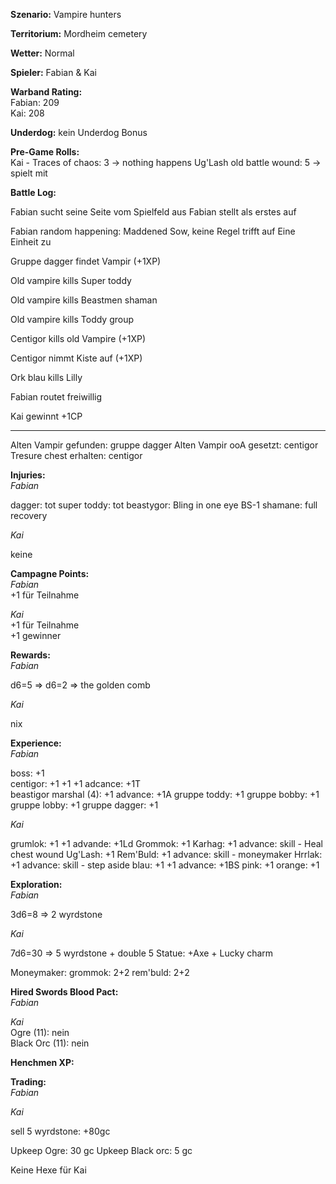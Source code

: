 **Szenario:** Vampire hunters  

**Territorium:** Mordheim cemetery  

**Wetter:**  Normal  

**Spieler:** Fabian & Kai

**Warband Rating:**  
Fabian: 209  
Kai: 208  

**Underdog:** kein Underdog Bonus   

**Pre-Game Rolls:**  
Kai - Traces of chaos: 3 -> nothing happens
Ug'Lash old battle wound: 5 -> spielt mit

**Battle Log:**  

Fabian sucht seine Seite vom Spielfeld aus
Fabian stellt als erstes auf

Fabian random happening: Maddened Sow, keine Regel trifft auf Eine Einheit zu

Gruppe dagger findet Vampir (+1XP)

Old vampire kills Super toddy

Old vampire kills Beastmen shaman

Old vampire kills Toddy group

Centigor kills old Vampire (+1XP)

Centigor nimmt Kiste auf (+1XP)

Ork blau kills Lilly

Fabian routet freiwillig

Kai gewinnt +1CP


---

Alten Vampir gefunden: gruppe dagger
Alten Vampir ooA gesetzt: centigor
Tresure chest erhalten: centigor

**Injuries:**  
*Fabian*  

dagger: tot
super toddy: tot
beastygor: Bling in one eye BS-1
shamane: full recovery

*Kai*  

keine

**Campagne Points:**  
*Fabian*  
+1 für Teilnahme  

*Kai*  
+1 für Teilnahme  
+1 gewinner

**Rewards:**  
*Fabian*   

d6=5 => d6=2 => the golden comb

*Kai*   

nix

**Experience:**  
*Fabian*   

boss: +1  
centigor: +1 +1 +1 adcance: +1T  
beastigor marshal (4): +1 advance: +1A
gruppe toddy: +1
gruppe bobby: +1
gruppe lobby: +1
gruppe dagger: +1

*Kai*  

grumlok: +1 +1 advande: +1Ld
Grommok: +1
Karhag: +1 advance: skill - Heal chest wound
Ug'Lash: +1
Rem'Buld: +1 advance: skill - moneymaker
Hrrlak: +1 advance: skill - step aside
blau: +1 +1 advance: +1BS
pink: +1 
orange: +1

**Exploration:**  
*Fabian* 

3d6=8 => 2 wyrdstone

*Kai*  

7d6=30 => 5 wyrdstone + double 5
Statue: +Axe + Lucky charm

Moneymaker:
grommok: 2+2
rem'buld: 2+2

**Hired Swords Blood Pact:**  
*Fabian*   

*Kai*  
Ogre (11): nein  
Black Orc (11): nein  

**Henchmen XP:**  

**Trading:**  
*Fabian*   

*Kai* 

sell 5 wyrdstone: +80gc

Upkeep Ogre: 30 gc
Upkeep Black orc: 5 gc 

Keine Hexe für Kai

